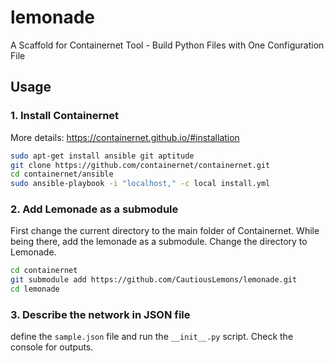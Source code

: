 # lemonade
A Scaffold for Containernet Tool - Build Python Files with One Configuration File

## Usage
### 1. Install Containernet
More details: https://containernet.github.io/#installation 
```bash
sudo apt-get install ansible git aptitude
git clone https://github.com/containernet/containernet.git
cd containernet/ansible
sudo ansible-playbook -i "localhost," -c local install.yml
```
### 2. Add Lemonade as a submodule
First change the current directory to the main folder of Containernet.
While being there, add the lemonade as a submodule. Change the directory to Lemonade. 
```bash
cd containernet
git submodule add https://github.com/CautiousLemons/lemonade.git
cd lemonade
```
### 3. Describe the network in JSON file
define the `sample.json` file and run the `__init__.py` script. Check the console for outputs.